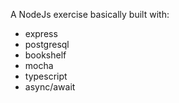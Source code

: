 A NodeJs exercise basically built with:

- express
- postgresql
- bookshelf
- mocha
- typescript
- async/await